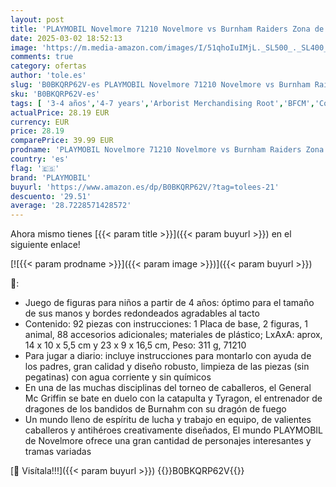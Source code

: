 ```yaml
---
layout: post
title: 'PLAYMOBIL Novelmore 71210 Novelmore vs Burnham Raiders Zona de Batalla  Juguete para niños a Partir de 4 años'
date: 2025-03-02 18:52:13
image: 'https://m.media-amazon.com/images/I/51qhoIuIMjL._SL500_._SL400_.jpg'
comments: true
category: ofertas
author: 'tole.es'
slug: 'B0BKQRP62V-es PLAYMOBIL Novelmore 71210 Novelmore vs Burnham Raiders...'
sku: 'B0BKQRP62V-es'
tags: [ '3-4 años','4-7 years','Arborist Merchandising Root','BFCM','Conjuntos de figuras de juguete','Juguetes','Juguetes y juegos','Muñecos y figuras','Self Service','Special Features Stores','Top brands in Toys','b6d17eda-2c26-45ed-a098-453a9f96e839_0','b6d17eda-2c26-45ed-a098-453a9f96e839_1801','b6d17eda-2c26-45ed-a098-453a9f96e839_6301','b6d17eda-2c26-45ed-a098-453a9f96e839_6801','b6d17eda-2c26-45ed-a098-453a9f96e839_901','playmobil','🇪🇸', ]
actualPrice: 28.19 EUR
currency: EUR
price: 28.19
comparePrice: 39.99 EUR
prodname: 'PLAYMOBIL Novelmore 71210 Novelmore vs Burnham Raiders Zona de Batalla  Juguete para niños a Partir de 4 años'
country: 'es'
flag: '🇪🇸'
brand: 'PLAYMOBIL'
buyurl: 'https://www.amazon.es/dp/B0BKQRP62V/?tag=tolees-21'
descuento: '29.51'
average: '28.7228571428572'
---
```


Ahora mismo tienes [{{< param title >}}]({{< param buyurl >}}) en el siguiente enlace!

[![{{< param prodname >}}]({{< param image >}})]({{< param buyurl >}})

🔎:

- Juego de figuras para niños a partir de 4 años: óptimo para el tamaño de sus manos y bordes redondeados agradables al tacto
- Contenido: 92 piezas con instrucciones: 1 Placa de base, 2 figuras, 1 animal, 88 accesorios adicionales; materiales de plástico; LxAxA: aprox, 14 x 10 x 5,5 cm y 23 x 9 x 16,5 cm, Peso: 311 g, 71210
- Para jugar a diario: incluye instrucciones para montarlo con ayuda de los padres, gran calidad y diseño robusto, limpieza de las piezas (sin pegatinas) con agua corriente y sin químicos
- En una de las muchas disciplinas del torneo de caballeros, el General Mc Griffin se bate en duelo con la catapulta y Tyragon, el entrenador de dragones de los bandidos de Burnahm con su dragón de fuego
- Un mundo lleno de espíritu de lucha y trabajo en equipo, de valientes caballeros y antihéroes creativamente diseñados, El mundo PLAYMOBIL de Novelmore ofrece una gran cantidad de personajes interesantes y tramas variadas

[🛒 Visítala!!!]({{< param buyurl >}})
{{<world>}}B0BKQRP62V{{</world>}}
